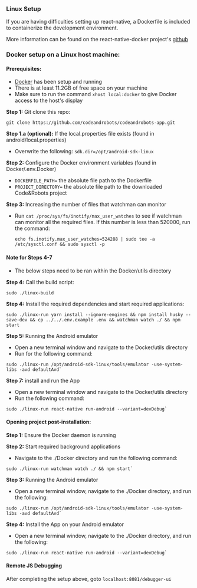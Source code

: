 ### Linux Setup

If you are having difficulties setting up react-native, a Dockerfile is included to containerize the development environment.

More information can be found on the react-native-docker project's [github](https://github.com/mayhewluke/react-native-docker)

### Docker setup on a Linux host machine:

#### Prerequisites:

- [Docker](https://docs.docker.com/) has been setup and running
- There is at least 11.2GB of free space on your machine
- Make sure to run the command `xhost local:docker` to give Docker access to the host's display

**Step 1:** Git clone this repo:

```
git clone https://github.com/codeandrobots/codeandrobots-app.git
```

**Step 1.a (optional):** If the local.properties file exists (found in android/local.properties)

- Overwrite the following: `sdk.dir=/opt/android-sdk-linux`

**Step 2:** Configure the Docker environment variables (found in Docker/.env.Docker)

- `DOCKERFILE_PATH=` the absolute file path to the Dockerfile
- `PROJECT_DIRECTORY=` the absolute file path to the downloaded Code&Robots project

**Step 3:** Increasing the number of files that watchman can monitor

- Run `cat /proc/sys/fs/inotify/max_user_watches` to see if watchman can monitor all the required files. If this number is less than 520000, run the command:

  ```
  echo fs.inotify.max_user_watches=524288 | sudo tee -a /etc/sysctl.conf && sudo sysctl -p
  ```

#### Note for Steps 4-7

- The below steps need to be ran within the Docker/utils directory

**Step 4:** Call the build script:

```
sudo ./linux-build
```

**Step 4:** Install the required dependencies and start required applications:

```
sudo ./linux-run yarn install --ignore-engines && npm install husky --save-dev && cp ../../.env.example .env && watchman watch ./ && npm start
```

**Step 5:** Running the Android emulator

- Open a new terminal window and navigate to the Docker/utils directory
- Run for the following command:

```
sudo ./linux-run /opt/android-sdk-linux/tools/emulator -use-system-libs -avd defaultAvd`
```

**Step 7:** install and run the App

- Open a new terminal window and navigate to the Docker/utils directory
- Run the following command:

```
sudo ./linux-run react-native run-android --variant=devDebug`
```

#### Opening project post-installation:

**Step 1:** Ensure the Docker daemon is running

**Step 2:** Start required background applications

- Navigate to the ./Docker directory and run the following command:

```
sudo ./linux-run watchman watch ./ && npm start`
```

**Step 3:** Running the Android emulator

- Open a new terminal window, navigate to the ./Docker directory, and run the following:

```
sudo ./linux-run /opt/android-sdk-linux/tools/emulator -use-system-libs -avd defaultAvd`
```

**Step 4:** Install the App on your Android emulator

- Open a new terminal window, navigate to the ./Docker directory, and run the following:

```
sudo ./linux-run react-native run-android --variant=devDebug`
```

#### Remote JS Debugging

After completing the setup above, goto `localhost:8081/debugger-ui`
